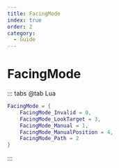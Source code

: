 ```yaml
---
title: FacingMode
index: true
order: 2
category:
  - Guide
---
```


# FacingMode
::: tabs
@tab Lua
```lua
FacingMode = {
    FacingMode_Invalid = 0,
    FacingMode_LookTarget = 3,
    FacingMode_Manual = 1,
    FacingMode_ManualPosition = 4,
    FacingMode_Path = 2
}
```
:::
